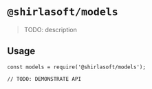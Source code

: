 # `@shirlasoft/models`

> TODO: description

## Usage

```
const models = require('@shirlasoft/models');

// TODO: DEMONSTRATE API
```
